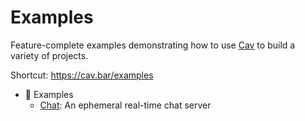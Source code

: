 # Examples

Feature-complete examples demonstrating how to use [Cav](../) to
build a variety of projects.

Shortcut: https://cav.bar/examples

- 📍 Examples
  - [Chat](./chat): An ephemeral real-time chat server